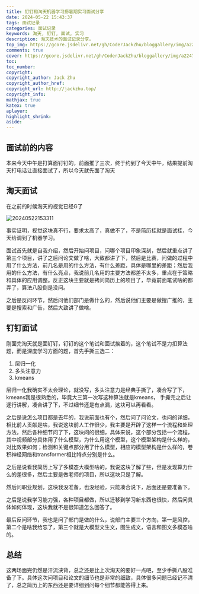 ```yaml
---
title: 钉钉和淘天机器学习捞暑期实习面试分享
date: 2024-05-22 15:43:37
tags: 面试记录
categories: 面试记录
keywords: 淘天, 钉钉, 面试, 实习
description: 淘天技术的面试记录分享。
top_img: https://gcore.jsdelivr.net/gh/CoderJackZhu/bloggallery/img/a22477f98ae4f50717035574c2f85a32.jpeg
comments: true
cover: https://gcore.jsdelivr.net/gh/CoderJackZhu/bloggallery/img/a22477f98ae4f50717035574c2f85a32.jpeg
toc:
toc_number:
copyright:
copyright_author: Jack Zhu
copyright_author_href: 
copyright_url: http://jackzhu.top/
copyright_info: 
mathjax: true
katex: true
aplayer: 
highlight_shrink: 
aside: 
---
```


## 面试前的内容

本来今天中午是打算面钉钉的，前面推了三次，终于约到了今天中午，结果提前淘天打电话让直接面试了，所以今天就先面了淘天

## 淘天面试

在之前的时候淘天的视觉已经G了

![20240522153311](https://gcore.jsdelivr.net/gh/CoderJackZhu/bloggallery/img/20240522153311.png)

事实证明，视觉这块真不行，要求太高了，真做不了，不是简历挂就是面试挂，今天给调到了机器学习。

面试首先就是自我介绍，然后开始问项目，问哪个项目印象深刻，然后就重点讲了第三个项目，讲了之后问论文做了啥，大致都讲了下，然后是比赛，问做的过程中用了什么方法，前几名是用的什么方法，有什么差距，具体是哪里的差距；然后我用的什么方法，有什么亮点，我说前几名用的主要方法都差不太多，重点在于策略和具体的应用调整。反正这块主要就是拷问简历上的项目了，毕竟前面笔试啥的都弄了，算法八股倒是没问。

之后是反问环节，然后问他们部门是做什么的，然后说他们主要是做搜广推的，主要是搜索和广告，然后大致讲了做啥。

## 钉钉面试

刚面完淘天就是面钉钉，钉钉的这个笔试和面试挨着的，这个笔试不是力扣算法题，而是深度学习方面的题，首先手撕三选二：

1. 层归一化
2. 多头注意力
3. kmeans

层归一化我确实不太会理论，就没写，多头注意力是经典手撕了，凑合写了下，kmeans我是很熟悉的，毕竟大三第一次写这种算法就是kmeans， 手撕完之后让逐行讲解，凑合讲了下，不过细节还是有点漏，这块可以再看看。

之后是说怎么项目都是去年的，我说前面也有个，然后问了问论文，也问的详细，相比前人贡献是啥，我说这块前人工作很少，我主要是开辟了这样一个流程和处理方法，然后各种细节问了下，这块问的很细，具体来说，这个部分包括一个流程，其中视频部分具体用了什么模型，为什么用这个模型，这个模型架构是什么样的，对比效果如何；检测和关键点部分用了什么模型，相应的模型架构是什么样的，卷积神经网络和transformer相比特点分别是什么。

之后是说看我简历上写了多模态大模型啥的，我说这块了解了些，但是发现算力什么的差很多，然后主要是做老师的项目，所以这块只是了解。

然后问职业规划，这块我没准备，也没经验，只能凑合说下，后面还是要准备下。

之后是说我学习能力强，各种项目都做，所以迁移到学习新东西也很快，然后问具体如何体现，这块我就不是很知道怎么回答了。

最后反问环节，我也是问了部门是做的什么，说部门主要三个方向，第一是风控，第二个是啥我给忘了，第三个就是大模型文生文，图生成文，语言和图文多模态啥的。

## 总结

这两场面完仍然是汗流浃背，总之还是比上次淘天的要好一点吧，至少手撕八股准备了下。具体这次问项目和论文的细节也是非常的细致，具体很多问题已经记不清了，总之简历上的东西还是要详细到问每个细节都能答得上来。
